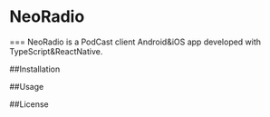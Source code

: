# NeoRadio
===
NeoRadio is a PodCast client Android&iOS app developed with TypeScript&ReactNative.

##Installation

##Usage

##License
